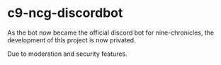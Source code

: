 # c9-ncg-discordbot

As the bot now became the official discord bot for nine-chronicles, the development of this project is now privated.

Due to moderation and security features.
